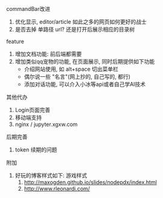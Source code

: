 commandBar改进
1. 优化显示, editor/article 如此之多的网页如何更好的战士
4. 是否去掉 单路径 url? 还是打开后展示相应的目录树

feature
1. 增加文档功能: 前后端都需要
2. 增加类似qq宠物的功能, 在页面展示, 同时后期提供如下功能
    - 介绍网站使用, 如 alt+space 切出菜单栏
    - 偶尔说一些 "名言"(网上抄的, 自己写的, 都行)
    - 添加对话功能, 可以介入小冰等api或者自己学AI技术

其他代办
1. Login页面完善
2. 移动端支持
3. nginx / jupyter.xgxw.com

后期完善
1. token 续期的问题

附加
1. 好玩的博客样式如下: 游戏样式
   1. http://maxogden.github.io/slides/nodepdx/index.html
   2. http://www.rleonardi.com/
